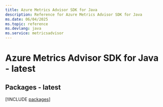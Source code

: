 ```yaml
---
title: Azure Metrics Advisor SDK for Java
description: Reference for Azure Metrics Advisor SDK for Java
ms.date: 06/04/2025
ms.topic: reference
ms.devlang: java
ms.service: metricsadvisor
---
```

# Azure Metrics Advisor SDK for Java - latest
## Packages - latest
[!INCLUDE [packages](metrics-advisor-index.md)]